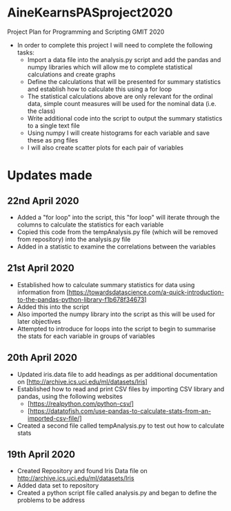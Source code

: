 # AineKearnsPASproject2020
Project Plan for Programming and Scripting GMIT 2020
- In order to complete this project I will need to complete the following tasks:
  - Import a data file into the analysis.py script and add the pandas and numpy libraries which will allow me to complete statistical calculations and create graphs
  - Define the calculations that will be presented for summary statistics and establish how to calculate this using a for loop
  - The statistical calculations above are only relevant for the ordinal data, simple count measures will be used for the nominal data (i.e. the class)
  - Write additional code into the script to output the summary statistics to a single text file 
  - Using numpy I will create histograms for each variable and save these as png files
  - I will also create scatter plots for each pair of variables 

# Updates made

## 22nd April 2020
* Added a "for loop" into the script, this "for loop" will iterate through the columns to calculate the statistics for each variable
* Copied this code from the tempAnalysis.py file (which will be removed from repository) into the analysis.py file
* Added in a statistic to examine the correlations between the variables 
## 21st April 2020
* Established how to calculate summary statistics for data using information from [https://towardsdatascience.com/a-quick-introduction-to-the-pandas-python-library-f1b678f34673]
* Added this into the script
* Also imported the numpy library into the script as this will be used for later objectives
* Attempted to introduce for loops into the script to begin to summarise the stats for each variable in groups of variables
## 20th April 2020
* Updated iris.data file to add headings as per additional documentation on [http://archive.ics.uci.edu/ml/datasets/Iris]
* Established how to read and print CSV files by importing CSV library and pandas, using the following websites
  * [https://realpython.com/python-csv/]
  * [https://datatofish.com/use-pandas-to-calculate-stats-from-an-imported-csv-file/]
* Created a second file called tempAnalysis.py to test out how to calculate stats 
## 19th April 2020
* Created Repository and found Iris Data file on http://archive.ics.uci.edu/ml/datasets/Iris
* Added data set to repository
* Created a python script file called analysis.py and began to define the problems to be address